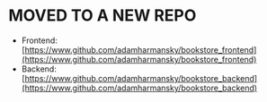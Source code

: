 # MOVED TO A NEW REPO

- Frontend: [https://www.github.com/adamharmansky/bookstore_frontend](https://www.github.com/adamharmansky/bookstore_frontend)
- Backend: [https://www.github.com/adamharmansky/bookstore_backend](https://www.github.com/adamharmansky/bookstore_backend)
